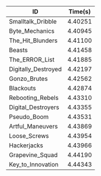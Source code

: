 |ID|Time(s)|
|-|-|
|Smalltalk_Dribble|4.40251|
|Byte_Mechanics|4.40945|
|The_Hit_Blunders|4.41100|
|Beasts|4.41458|
|The_ERROR_List|4.41885|
|Digitally_Destroyed|4.42197|
|Gonzo_Brutes|4.42562|
|Blackouts|4.42874|
|Rebooting_Rebels|4.43310|
|Digital_Destroyers|4.43355|
|Pseudo_Boom|4.43531|
|Artful_Maneuvers|4.43869|
|Loose_Screws|4.43954|
|Hackerjacks|4.43966|
|Grapevine_Squad|4.44190|
|Key_to_Innovation|4.44343|
